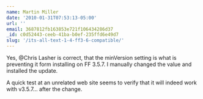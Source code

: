 ```yaml
---
name: Martin Miller
date: '2010-01-31T07:53:13-05:00'
url: ''
email: 3687812fb163853e721f106434286d37
_id: c0d52443-ceeb-41ba-b0ef-235ffd6e49d7
slug: '/its-all-text-1-4-ff3-6-compatible/'
---
```


Yes, @Chris Lasher is correct, that the minVersion setting is what is
preventing it form installing on FF 3.5.7. I manually changed the value and
installed the update.

A quick test at an unrelated web site seems to verify that it will indeed work
with v3.5.7... after the change.
